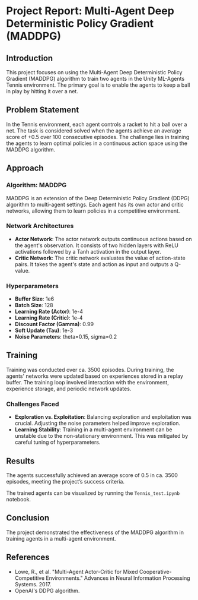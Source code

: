 
# Project Report: Multi-Agent Deep Deterministic Policy Gradient (MADDPG)

## Introduction

This project focuses on using the Multi-Agent Deep Deterministic Policy Gradient (MADDPG) algorithm to train two agents in the Unity ML-Agents Tennis environment. The primary goal is to enable the agents to keep a ball in play by hitting it over a net. 

## Problem Statement

In the Tennis environment, each agent controls a racket to hit a ball over a net. The task is considered solved when the agents achieve an average score of +0.5 over 100 consecutive episodes. The challenge lies in training the agents to learn optimal policies in a continuous action space using the MADDPG algorithm.

## Approach

### Algorithm: MADDPG

MADDPG is an extension of the Deep Deterministic Policy Gradient (DDPG) algorithm to multi-agent settings. Each agent has its own actor and critic networks, allowing them to learn policies in a competitive environment.

### Network Architectures

- **Actor Network**: The actor network outputs continuous actions based on the agent's observation. It consists of two hidden layers with ReLU activations followed by a Tanh activation in the output layer.
- **Critic Network**: The critic network evaluates the value of action-state pairs. It takes the agent's state and action as input and outputs a Q-value.

### Hyperparameters

- **Buffer Size**: 1e6
- **Batch Size**: 128
- **Learning Rate (Actor)**: 1e-4
- **Learning Rate (Critic)**: 1e-4
- **Discount Factor (Gamma)**: 0.99
- **Soft Update (Tau)**: 1e-3
- **Noise Parameters**: theta=0.15, sigma=0.2

## Training

Training was conducted over ca. 3500 episodes. During training, the agents' networks were updated based on experiences stored in a replay buffer. The training loop involved interaction with the environment, experience storage, and periodic network updates.

### Challenges Faced

- **Exploration vs. Exploitation**: Balancing exploration and exploitation was crucial. Adjusting the noise parameters helped improve exploration.
- **Learning Stability**: Training in a multi-agent environment can be unstable due to the non-stationary environment. This was mitigated by careful tuning of hyperparameters.

## Results

The agents successfully achieved an average score of 0.5 in ca. 3500 episodes, meeting the project’s success criteria. 

The trained agents can be visualized by running the `Tennis_test.ipynb` notebook. 


## Conclusion

The project demonstrated the effectiveness of the MADDPG algorithm in training agents in a multi-agent environment.

## References

- Lowe, R., et al. "Multi-Agent Actor-Critic for Mixed Cooperative-Competitive Environments." Advances in Neural Information Processing Systems. 2017.
- OpenAI's DDPG algorithm.

